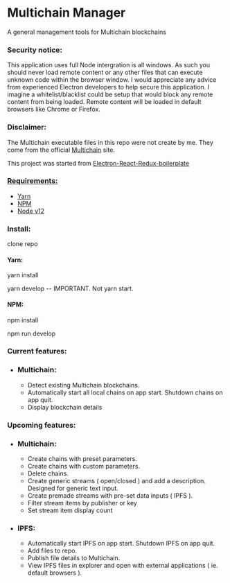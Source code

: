 <h1>Multichain Manager</h1>
A general management tools for Multichain blockchains<h3>
    Security notice:
</h3>

<p>
    This application uses full Node intergration is all windows. As such you should never load remote content or any
    other
    files that can execute unknown code within the browser window. I would appreciate any advice from experienced
    Electron
    developers to help secure this application. I imagine a whitelist/blacklist could be setup that would block any
    remote
    content from being loaded. Remote content will be loaded in default browsers like Chrome or Firefox.
</p>


<h3>
    Disclaimer:
</h3>
<p>
    The Multichain executable files in this repo were not create by me. They come from the official <a href="https://www.multichain.com/download-install/" target="blank">Multichain</a> site.
</p>

<p>
   This project was started from <a href="https://github.com/electron/electron-quick-start" target="blank">Electron-React-Redux-boilerplate
</p>

<h3>
    Requirements:
</h3>
<ul>
    <li>
       <a href="https://yarnpkg.com/lang/en/" target="blank">Yarn</a>
    </li>
     <li>
       <a href="https://www.npmjs.com/" target="blank">NPM</a>
    </li>
    <li>
        <a href="https://nodejs.org/en/" target="blank">Node v12</a>
    </li>
</ul>

<h3>Install: </h3>

clone repo

<h4>Yarn: </h4>

yarn install 

yarn develop -- IMPORTANT. Not yarn start.

<h4>NPM: </h4>

npm install

npm run develop

<h3>
    Current features:
</h3>

<ul>
    <li>
        <h3>
            Multichain:
        </h3>
        <ul>
            <li>Detect existing Multichain blockchains.</li>
            <li>Automatically start all local chains on app start. Shutdown chains on app quit.</li>
            <li>Display blockchain details</li>
        </ul>
    </li>
</ul>

<h3>
    Upcoming features:
</h3>

<ul>
    <li>
        <h3>
            Multichain:
        </h3>
        <ul>
            <li>Create chains with preset parameters.</li>
            <li>Create chains with custom parameters.</li>
            <li>Delete chains.</li>
            <li>Create generic streams ( open/closed ) and add a description. Designed for generic text input.</li>
            <li>Create premade streams with pre-set data inputs ( IPFS ).</li>
            <li>Filter stream items by publisher or key</li>
            <li>Set stream item display count</li>
        </ul>
    </li>
    <li>
        <h3>
            IPFS:
        </h3>
        <ul>
            <li>Automatically start IPFS on app start. Shutdown IPFS on app quit.</li>
            <li>Add files to repo.</li>
            <li>Publish file details to Multichain.</li>
            <li>View IPFS files in explorer and open with external applications ( ie. default browsers ).</li>
        </ul>
    </li>
</ul>
